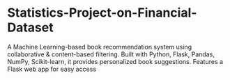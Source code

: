 # Statistics-Project-on-Financial-Dataset
A Machine Learning-based book recommendation system using collaborative &amp; content-based filtering. Built with Python, Flask, Pandas, NumPy, Scikit-learn, it provides personalized book suggestions. Features a Flask web app for easy access
